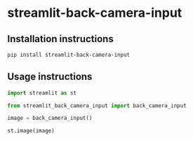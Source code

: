 # streamlit-back-camera-input

## Installation instructions

```sh
pip install streamlit-back-camera-input
```

## Usage instructions

```python
import streamlit as st

from streamlit_back_camera_input import back_camera_input

image = back_camera_input()

st.image(image)
```
